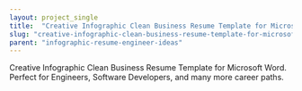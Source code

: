 ```yaml
---
layout: project_single
title:  "Creative Infographic Clean Business Resume Template for Microsoft Word. Perfect for Engineers, Software Developers, and many more career paths."
slug: "creative-infographic-clean-business-resume-template-for-microsoft-word-perfect-for-engineers-software-developers-and"
parent: "infographic-resume-engineer-ideas"
---
```

Creative Infographic Clean Business Resume Template for Microsoft Word. Perfect for Engineers, Software Developers, and many more career paths.